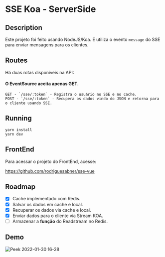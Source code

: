 ﻿# SSE Koa - ServerSide

## Description

Este projeto foi feito usando NodeJS/Koa. E utiliza o evento `message` do SSE para enviar mensagens para os clientes.

## Routes

Há duas rotas disponíveis na API:
#### O EventSource aceita apenas GET. 

    GET - `/sse/:token` - Registra o usuário no SSE e no cache.
    POST - `/sse/:token` - Recupera os dados vindo do JSON e retorna para o cliente usando SSE.

## Running

    yarn install
    yarn dev

## FrontEnd

Para acessar o projeto do FrontEnd, acesse:

https://github.com/rodriguesabner/sse-vue

## Roadmap

* [x]  Cache implementado com Redis.
* [x]  Salvar os dados em cache e local.
* [x]  Recuperar os dados via cache e local.
* [x]  Enviar dados para o cliente via Stream KOA.
* [ ]  Armazenar a **função** do Readstream no Redis.

## Demo
![Peek 2022-01-30 16-28](https://user-images.githubusercontent.com/40338524/151714491-80b22d81-02c3-4326-a092-e7af516a90cb.gif)
